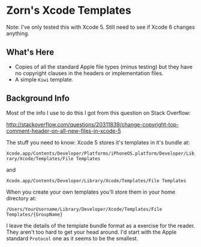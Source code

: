 # Zorn's Xcode Templates

Note: I've only tested this with Xcode 5. Still need to see if Xcode 6 changes anything.

## What's Here

* Copies of all the standard Apple file types (minus testing) but they have no copyright clauses in the headers or implementation files.
* A simple `Kiwi` template.

## Background Info

Most of the info I use to do this I got from this question on Stack Overflow:

<http://stackoverflow.com/questions/20311839/change-copyright-top-comment-header-on-all-new-files-in-xcode-5>

The stuff you need to know: Xcode 5 stores it's templates in it's bundle at:

`Xcode.app/Contents/Developer/Platforms/iPhoneOS.platform/Developer/Library/Xcode/Templates/File Templates`
 
 and
 
`Xcode.app/Contents/Developer/Library/Xcode/Templates/File Templates`

When you create your own templates you'll store them in your home directory at:

`/Users/YourUsername/Library/Developer/Xcode/Templates/File Templates/{GroupName}`

I leave the details of the template bundle format as a exercise for the reader. They aren't too hard to get your head around. I'd start with the Apple standard `Protocol` one as it seems to be the smallest.
